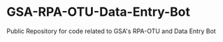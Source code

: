 # GSA-RPA-OTU-Data-Entry-Bot
Public Repository for code related to GSA's RPA-OTU and Data Entry Bot 

